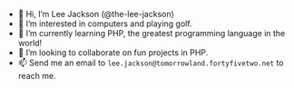 - 👋 Hi, I’m Lee Jackson (@the-lee-jackson)
- 👀 I’m interested in computers and playing golf.
- 🌱 I’m currently learning PHP, the greatest programming language in the world!
- 💞️ I’m looking to collaborate on fun projects in PHP.
- 📫 Send me an email to `lee.jackson@tomorrowland.fortyfivetwo.net` to reach me. 

<!---
the-lee-jackson/the-lee-jackson is a ✨ special ✨ repository because its `README.md` (this file) appears on your GitHub profile.
You can click the Preview link to take a look at your changes.
--->
